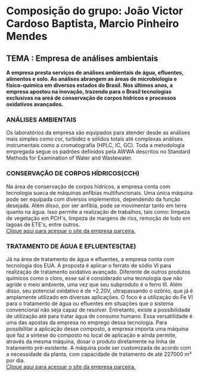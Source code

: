 <h1>Composição do grupo: João Victor Cardoso Baptista, Marcio Pinheiro Mendes</h1> 
  
<h2>TEMA : Empresa de análises ambientais</h2>

<b>A empresa presta serviços de análises ambientais de água, efluentes, alimentos e solo. As análises abrangem as áreas de microbiologia e físico-química em diversos estados do Brasil. Nos últimos anos, a empresa apostou na inovação, trazendo para o Brasil tecnologias exclusivas na areá de conservação de corpos hidricos e processos oxidativos avançados.</b>

<h3>ANÁLISES AMBIENTAIS</h3>
Os laboratórios da empresa são equipados para atender desde as análises mais simples como cor, turbidez e sólidos totais até complexas análises instrumentais como a cromatografia (HPLC, IC, GC). Toda a metodologia empregada segue os padrões definidos pela AWWA descritos no Standard Methods for Examination of Water and Wastewater.

<h3>CONSERVAÇÃO DE CORPOS HÍDRICOS(CCH)</h3>
Na área de conservação de corpos hídricos, a empresa conta com tecnologia sueca de máquinas anfíbias multifuncionais. Uma única máquina pode ser equipada com diversos implementos, dependendo da função desejada. Além disso, por ser anfíbia, pode se movimentar tanto em terra quanto na água. Isso permite a realização de trabalhos, tais como: limpeza de vegetação em PCH's, limpeza de margens de rios, remoção de lodo em lagoas de ETE's, entre outros.<br>
<a href="https://doroteamekaniska.se/">Clique aqui para acessar o site da empresa parceira.</a>

<h3>TRATAMENTO DE ÁGUA E EFLUENTES(TAE)</h3>
Já na área de tratamento de água e efluentes, a empresa conta com tecnologia dos EUA. A proposta é aplicar o ferrato de sódio VI para realização de tratamento oxidativo avançado. Diferente de outros produtos químicos como o cloro, esse sal é considerado uma tecnologia que não agride o meio ambiente, uma vez que seu subproduto é o ferro III. Além disso, seu potencial oxidativo é de +2.20V, ultrapassando o ozônio, que já é amplamente utilizado em diversas aplicações. O foco é a utilização do Fe VI para o tratamento de água ou efluentes em situações que o sistema convencional não seja capaz de resolver. Entretanto, existe a possibilidade de utilização até para tratar água de consumo humano. Essa versatilidade é uma das apostas da empresa no emprego dessa tecnologia.
Para possibilitar a aplicação desse composto, a empresa importa uma máquina que faz a síntese do composto no local de aplicação e ainda permite, através da mesma máquina, dosar o produto diretamente na linha de tratamento pré-existente. A máquina pode ser customizada de acordo com a necessidade da planta, com capacidade de tratamento de até 227000 m³ por dia.<br>
<a href="ferratetreatment.com">Clique aqui para acessar o site da empresa parceira.</a>
